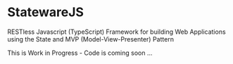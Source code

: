 # StatewareJS
RESTless Javascript (TypeScript) Framework for building Web Applications using the State and MVP (Model-View-Presenter) Pattern

This is Work in Progress - Code is coming soon ...
